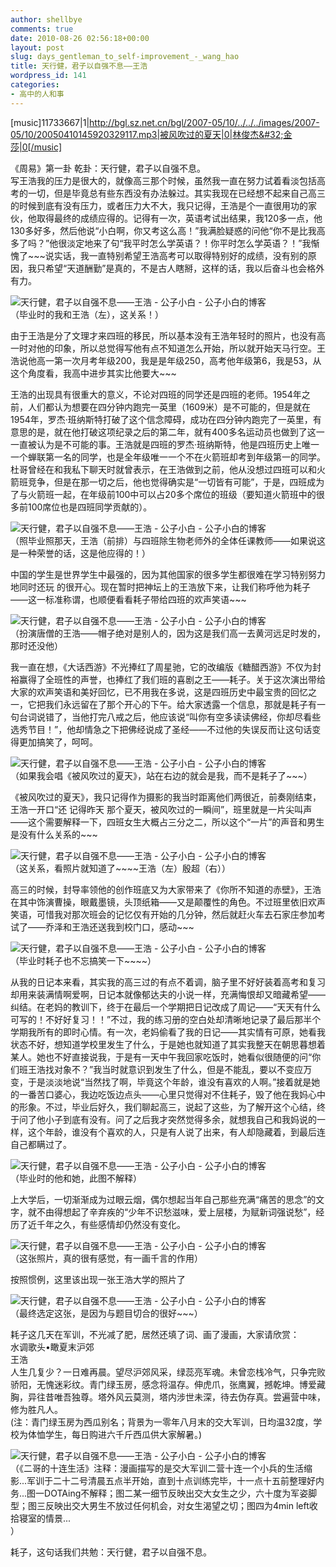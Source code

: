 ```yaml
---
author: shellbye
comments: true
date: 2010-08-26 02:56:18+00:00
layout: post
slug: days_gentleman_to_self-improvement_-_wang_hao
title: 天行健，君子以自强不息——王浩
wordpress_id: 141
categories:
- 高中的人和事
---
```


[music]11733667|1|http://bgl.sz.net.cn/bgl/2007-05/10/../../../images/2007-05/10/20050410145920329117.mp3|被风吹过的夏天|0|林俊杰&#32;金莎|0[/music]  
  
《周易》第一卦 乾卦：天行健，君子以自强不息。  
写王浩我的压力是很大的，就像高三那个时候，虽然我一直在努力试着看淡包括高考的一切，但是毕竟总有些东西没有办法躲过。其实我现在已经想不起来自己高三的时候到底有没有压力，或者压力大不大，我只记得，王浩是个一直很用功的家伙，他取得最终的成绩应得的。记得有一次，英语考试出结果，我120多一点，他130多好多，然后他说“小白啊，你又考这么高！”我满脸疑惑的问他“你不是比我高多了吗？”他很淡定地来了句“我平时怎么学英语？！你平时怎么学英语？！”我惭愧了~~~说实话，我一直特别希望王浩高考可以取得特别好的成绩，没有别的原因，我只希望“天道酬勤”是真的，不是古人瞎掰，这样的话，我以后奋斗也会格外有力。  
  
![天行健，君子以自强不息——王浩 - 公子小白 - 公子小白的博客](http://img.bimg.126.net/photo/Sg0HD2Qc8QF8il2lkF8jXg==/5735897075409979865.jpg)  
（毕业时的我和王浩（左），这关系！）  
  
由于王浩是分了文理才来四班的移民，所以基本没有王浩年轻时的照片，也没有高一时对他的印象，所以总觉得写他有点不知道怎么开始，所以就开始天马行空。王浩说他高一第一次月考年级200，我是是年级250，高考他年级第6，我是53，从这个角度看，我高中进步其实比他要大~~~  
  
王浩的出现具有很重大的意义，不论对四班的同学还是四班的老师。1954年之前，人们都认为想要在四分钟内跑完一英里（1609米）是不可能的，但是就在1954年，罗杰·班纳斯特打破了这个信念障碍，成功在四分钟内跑完了一英里，有意思的是，就在他打破这项纪录之后的第二年，就有400多名运动员也做到了这一一直被认为是不可能的事。王浩就是四班的罗杰·班纳斯特，他是四班历史上唯一一个蝉联第一名的同学，也是全年级唯一一个不在火箭班却考到年级第一的同学。杜哥曾经在和我私下聊天时就曾表示，在王浩做到之前，他从没想过四班可以和火箭班竞争，但是在那一切之后，他也觉得确实是“一切皆有可能”，于是，四班成为了与火箭班一起，在年级前100中可以占20多个席位的班级（要知道火箭班中的很多前100席位也是四班同学贡献的）。  
  
![天行健，君子以自强不息——王浩 - 公子小白 - 公子小白的博客](http://img.bimg.126.net/photo/iqXDQAbB_QWWkftT0On7JQ==/5735897075409979866.jpg)  
（照毕业照那天，王浩（前排）与四班除生物老师外的全体任课教师——如果说这是一种荣誉的话，这是他应得的！）  
  
中国的学生是世界学生中最强的，因为其他国家的很多学生都很难在学习特别努力地同时还玩 的很开心。现在暂时把神坛上的王浩放下来，让我们称呼他为耗子——这一标准称谓，也顺便看看耗子带给四班的欢声笑语~~~  
  
![天行健，君子以自强不息——王浩 - 公子小白 - 公子小白的博客](http://img.bimg.126.net/photo/Ir-iQ3U096d2tC4NfNeoyg==/5735897075409979867.jpg)  
（扮演唐僧的王浩——帽子绝对是别人的，因为这是我们高一去黄河远足时发的，那时还没他）  
  
我一直在想，《大话西游》不光捧红了周星驰，它的改编版《糖醋西游》不仅为封裕赢得了全班性的声誉，也捧红了我们班的喜剧之王——耗子。关于这次演出带给大家的欢声笑语和美好回忆，已不用我在多说，这是四班历史中最宝贵的回忆之一，它把我们永远留在了那个开心的下午。给大家透露一个信息，那就是耗子有一句台词说错了，当他打完八戒之后，他应该说“叫你有空多读读佛经，你却尽看些选秀节目！”，他却情急之下把佛经说成了圣经——不过他的失误反而让这句话变得更加搞笑了，呵呵。  
  
![天行健，君子以自强不息——王浩 - 公子小白 - 公子小白的博客](http://img.bimg.126.net/photo/fv3UEN8r16IKjy8eBN_Pew==/5735897075409979868.jpg)  
（如果我会唱《被风吹过的夏天》，站在右边的就会是我，而不是耗子了~~~）  
  
《被风吹过的夏天》，我只记得作为摄影的我当时距离他们两很近，前奏刚结束，王浩一开口“还 记得昨天 那个夏天，被风吹过的一瞬间”，班里就是一片尖叫声——这个需要解释一下，四班女生大概占三分之二，所以这个“一片”的声音和男生是没有什么关系的~~~  
  
  
![天行健，君子以自强不息——王浩 - 公子小白 - 公子小白的博客](http://img.bimg.126.net/photo/0rdM70vZlLbXJxEOkExRLA==/5735897075409979869.jpg)  
（这关系，看照片就知道了~~~~王浩（左）殷超（右））  
  
高三的时候，封导率领他的创作班底又为大家带来了《你所不知道的赤壁》，王浩在其中饰演曹操，眼戴墨镜，头顶纸箱——又是颠覆性的角色。不过班里依旧欢声笑语，可惜我对那次班会的记忆仅有开始的几分钟，然后就赶火车去石家庄参加考试了——乔泽和王浩还送我到校门口，感动~~~  
  
![天行健，君子以自强不息——王浩 - 公子小白 - 公子小白的博客](http://img.bimg.126.net/photo/ZovPtA-wr2cmLmNJDoaUvg==/5735897075409979870.jpg)  
（毕业时耗子也不忘搞笑一下~~~~）  
  
从我的日记本来看，其实我的高三过的有点不着调，脑子里不好好装着高考和复习却用来装满情啊爱啊，日记本就像郁达夫的小说一样，充满悔恨却又暗藏希望——纠结。在老妈的教训下，终于在最后一个学期把日记改成了周记——“天天有什么可写的！不好好复习！！”不过，我的练习册的空白处却清晰地记录了最后那半个学期我所有的即时心情。有一次，老妈偷看了我的日记——其实情有可原，她看我状态不好，想知道学校里发生了什么，于是她也就知道了其实我整天在朝思暮想着某人。她也不好直接说我，于是有一天中午我回家吃饭时，她看似很随便的问“你们班王浩找对象不？”我当时就意识到发生了什么，但是不能乱，要以不变应万变，于是淡淡地说“当然找了啊，毕竟这个年龄，谁没有喜欢的人啊。”接着就是她的一番苦口婆心，我边吃饭边点头——心里只觉得对不住耗子，毁了他在我妈心中的形象。不过，毕业后好久，我们聊起高三，说起了这些，为了解开这个心结，终于问了他小子到底有没有。问了之后我才突然觉得多余，就想我自己和我妈说的一样，这个年龄，谁没有个喜欢的人，只是有人说了出来，有人却隐藏着，到最后连自己都瞒过了。  
  
![天行健，君子以自强不息——王浩 - 公子小白 - 公子小白的博客](http://img.bimg.126.net/photo/H4edYusZCIXDYHbiRpl-lg==/5735897075409979871.jpg)  
（毕业时的他和她，此图不解释）  
  
上大学后，一切渐渐成为过眼云烟，偶尔想起当年自己那些充满“痛苦的思念”的文字，就不由得想起了辛弃疾的“少年不识愁滋味，爱上层楼，为赋新词强说愁”，经历了近千年之久，有些感情却仍然没有变化。  
  
![天行健，君子以自强不息——王浩 - 公子小白 - 公子小白的博客](http://img.bimg.126.net/photo/DPi093LiCeV6LyHEXfqPHA==/5735897075409979872.jpg)  
（这张照片，真的很有感觉，有一画千言的作用）  
  
按照惯例，这里该出现一张王浩大学的照片了  
  
![天行健，君子以自强不息——王浩 - 公子小白 - 公子小白的博客](http://img.bimg.126.net/photo/J6zQ1BfbKXjao5hwghnHJw==/5735897075409979873.jpg)  
（最终选定这张，是因为与题目切合的很好~~~）  
  
耗子这几天在军训，不光减了肥，居然还填了词、画了漫画，大家请欣赏：  
水调歌头&#8226;瞰夏末沪郊  
王浩  
人生几复少？一日难再晨。望尽沪郊风采，绿蕊亮军魂。未曾恋栈冷气，只争完败骄阳，无愧迷彩纹。青门绿玉房，感念将温存。伸虎爪，张鹰翼，撼乾坤。博爱藏胸，异往昔唯吾独尊。塔外风云莫测，塔内涉世未深，待去伪存真。尝遍营中味，修为胜凡人。  
(注：青门绿玉房为西瓜别名；背景为一零年八月末的交大军训，日均温32度，学校为体恤学生，每日购进六千斤西瓜供大家解暑。)  
  
![天行健，君子以自强不息——王浩 - 公子小白 - 公子小白的博客](http://img.bimg.126.net/photo/NjK_cG_YjNwe5Tx-ObBbaw==/5735897075409979874.jpg)  
（《二哥的十连生活》注释：漫画描写的是交大军训二营十连一个小兵的生活缩影...军训于二十二号清晨五点半开始，直到十点训练完毕，十一点十五前整理好内务...图一DOTAing不解释；图二某一细节反映出交大女生之少，六十度为军姿脚型；图三反映出交大男生不放过任何机会，对女生渴望之切；图四为4min left收拾寝室的情景...  
）  
  
耗子，这句话我们共勉：天行健，君子以自强不息。  

